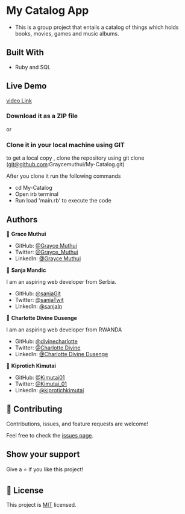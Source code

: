 # My Catalog App

- This is a group project that entails a catalog of things which holds books, movies, games and music albums.

## Built With

- Ruby and SQL

## Live Demo

[video Link](https://drive.google.com/file/d/1gD2pCIdG5NgW_wv2tBb2J5INbhMh-eZX/view?usp=sharing)

### Download it as a ZIP file

or

### Clone it in your local machine using GIT

to get a local copy , clone the repository using git clone
(git@github.com:Graycemuthui/My-Catalog.git)

After you clone it run the following commands

- cd My-Catalog
- Open irb terminal
- Run load 'main.rb' to execute the code

## Authors

👤 **Grace Muthui**

- GitHub: [@Grayce Muthui](https://github.com/Graycemuthui)
- Twitter: [@Grayce_Muthui](https://twitter.com/Grayce_Muthui)
- LinkedIn: [@Grayce Muthui](http://www.linkedin.com/in/grayce-muthui-a17294226)

👤 **Sanja Mandic**

I am an aspiring web developer from Serbia.

- GitHub: [@sanjaGit](https://github.com/Sanja969)
- Twitter: [@sanjaTwit](https://twitter.com/SanjaMandic42)
- LinkedIn: [@sanjaIn](https://linkedin.com/in/sanja-mandic-823995a2/)


👤 **Charlotte Divine Dusenge**

I am an aspiring web developer from  RWANDA

- GitHub: [@divinecharlotte](https://github.com/divinecharlotte)
- Twitter: [@Charlotte Divine](https://twitter.com/divine_maina)
- LinkedIn: [@Charlotte Divine Dusenge](https://www.linkedin.com/in/charlotte-divine-dusenge)

👤 **Kiprotich Kimutai**

- GitHub: [@Kimutai01](https://github.com/Kimutai01)
- Twitter: [@Kimutai_01](https://twitter.com/Kimutai_01?s=09)
- LinkedIn: [@kiprotichkimutai](https://www.linkedin.com/m/in/kimutai-kiprotich-1b5045216)

## 🤝 Contributing

Contributions, issues, and feature requests are welcome!

Feel free to check the [issues page](https://github.com/Graycemuthui/My-Catalog/issues).

## Show your support

Give a ⭐️ if you like this project!

## 📝 License

This project is [MIT](https://github.com/Graycemuthui/My-Catalog/blob/dev/MIT.md) licensed.
